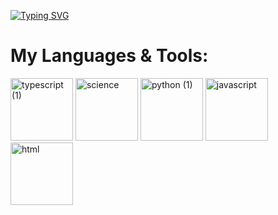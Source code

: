 [![Typing SVG](https://readme-typing-svg.demolab.com?font=Fira+Code&pause=1000&color=8272FF&width=435&lines=Hello+I'm+Leib+👋)](https://git.io/typing-svg)


# My Languages & Tools:
<div style="display: inline-block">
  <img width="100" height="100" alt="typescript (1)" src="https://github.com/user-attachments/assets/db6dd93d-3486-4c66-b286-11fef0e2eef8" />
  <img width="100" height="100" alt="science" src="https://github.com/user-attachments/assets/e5a2e99f-819b-4189-aab4-d42b986b47fa" />
  <img width="100" height="100" alt="python (1)" src="https://github.com/user-attachments/assets/8c473c82-88d2-457b-8cce-b59c6a18f583" />
  <img width="100" height="100" alt="javascript" src="https://github.com/user-attachments/assets/12219c98-026f-4a51-9368-f6a362194436" />
  <img width="100" height="100" alt="html" src="https://github.com/user-attachments/assets/73769a99-55d8-4356-a13b-5cd41c346145" />
</div>
